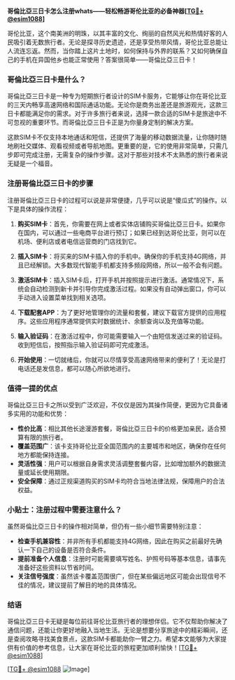 **哥倫比亞三日卡怎么注册whats——轻松畅游哥伦比亚的必备神器[[TG💪+ @esim1088](https://t.me/s/esim1088)]**

哥伦比亚，这个南美洲的明珠，以其丰富的文化、绚丽的自然风光和热情好客的人民吸引着无数旅行者。无论是探寻历史遗迹，还是享受热带风情，哥伦比亚总能让人流连忘返。然而，当你踏上这片土地时，如何保持与外界的联系？又如何确保自己的手机在异国他乡也能正常使用？答案很简单——哥倫比亞三日卡！

### 哥倫比亞三日卡是什么？

哥倫比亞三日卡是一种专为短期旅行者设计的SIM卡服务，它能够让你在哥伦比亚的三天内畅享高速网络和国际通话功能。无论你是商务出差还是旅游观光，这款三日卡都能满足你的需求。对于许多旅行者来说，选择一款合适的SIM卡是旅途中不可忽视的重要环节。而哥倫比亞三日卡正是为你量身定制的解决方案。

这款SIM卡不仅支持本地通话和短信，还提供了海量的移动数据流量，让你随时随地刷社交媒体、观看视频或者导航地图。更重要的是，它的使用非常简单，只需几步即可完成注册，无需复杂的操作步骤。这对于那些对技术不太熟悉的旅行者来说无疑是一个福音。

### 注册哥倫比亞三日卡的步骤

注册哥倫比亞三日卡的过程可以说是非常便捷，几乎可以说是“傻瓜式”的操作。以下是具体的操作流程：

1. **购买SIM卡**：首先，你需要在网上或者实体店铺购买哥倫比亞三日卡。如果你在国内，可以通过一些电商平台进行预订；如果已经到达哥伦比亚，则可以在机场、便利店或者电信运营商的门店找到它。

2. **插入SIM卡**：将买来的SIM卡插入你的手机中。确保你的手机支持4G网络，并且已经解锁。大多数现代智能手机都支持多频段网络，所以一般不会有问题。

3. **激活SIM卡**：插入SIM卡后，打开手机并按照提示进行激活。通常情况下，系统会自动检测到新卡并引导你完成激活过程。如果没有自动弹出窗口，你可以手动进入设置菜单找到相关选项。

4. **下载配套APP**：为了更好地管理你的流量和套餐，建议下载官方提供的应用程序。这些应用程序通常提供实时数据统计、余额查询以及充值等功能。

5. **输入验证码**：在激活过程中，你可能需要输入一个由短信发送过来的验证码。收到短信后，按照指示输入验证码即可完成激活。

6. **开始使用**：一切就绪后，你就可以尽情享受高速网络带来的便利了！无论是打电话还是发信息，都可以随心所欲地进行。

### 值得一提的优点

哥倫比亞三日卡之所以受到广泛欢迎，不仅仅是因为其操作简便，更因为它具备诸多实用的功能和优势：

- **性价比高**：相比其他长途漫游套餐，哥倫比亞三日卡的价格更加亲民，适合预算有限的旅行者。
- **覆盖范围广**：该卡支持哥伦比亚全国范围内的主要城市和地区，确保你在任何地方都能保持连接。
- **灵活性强**：用户可以根据自身需求灵活调整套餐内容，比如增加额外的数据流量或延长使用期限。
- **安全保障**：通过正规渠道购买的SIM卡均符合当地法律法规，保障用户的合法权益。

### 小贴士：注册过程中需要注意什么？

虽然哥倫比亞三日卡的操作相对简单，但仍有一些小细节需要特别注意：

- **检查手机兼容性**：并非所有手机都能支持4G网络，因此在购买之前最好先确认一下自己的设备是否符合条件。
- **提前准备个人信息**：注册时可能需要填写姓名、护照号码等基本信息，请事先准备好这些资料以节省时间。
- **关注信号强度**：虽然该卡覆盖范围很广，但在某些偏远地区可能会出现信号不佳的情况，建议提前了解目的地的具体情况。

### 结语

哥倫比亞三日卡无疑是每位前往哥伦比亚旅行者的理想伴侣。它不仅帮助你解决了通信问题，还能让你更好地融入当地生活。无论是想要分享旅途中的精彩瞬间，还是查阅攻略寻找美食景点，这款SIM卡都能助你一臂之力。希望本文能够为大家提供有价值的参考信息，让大家在哥伦比亚的旅程更加顺利愉快！[[TG💪+ @esim1088](https://t.me/s/esim1088)]

[[TG💪+ @esim1088](https://t.me/s/esim1088) ![Image](https://i.postimg.cc/4NQfJmqS/Snipaste-2025-05-13-00-14-12.png)]